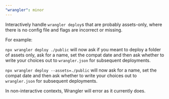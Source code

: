```yaml
---
"wrangler": minor
---
```


Interactively handle `wrangler deploy`s that are probably assets-only, where there is no config file and flags are incorrect or missing.

For example:

`npx wrangler deploy ./public` will now ask if you meant to deploy a folder of assets only, ask for a name, set the compat date and then ask whether to write your choices out to `wrangler.json` for subsequent deployments.

`npx wrangler deploy --assets=./public` will now ask for a name, set the compat date and then ask whether to write your choices out to `wrangler.json` for subsequent deployments.

In non-interactive contexts, Wrangler will error as it currently does.
